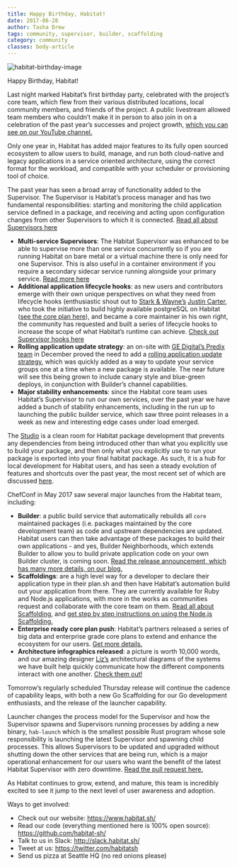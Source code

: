 ```yaml
---
title: Happy Birthday, Habitat!
date: 2017-06-28
author: Tasha Drew
tags: community, supervisor, builder, scaffolding
category: community
classes: body-article
---
```


![habitat-birthday-image](/media/2017-06-28-Happy-Birthday-Habitat/habitat_birthday_dark.svg)

Happy Birthday, Habitat!

Last night marked Habitat’s first birthday party, celebrated with the project’s core team, which flew from their various distributed locations, local community members, and friends of the project. A public livestream allowed team members who couldn’t make it in person to also join in on a celebration of the past year’s successes and project growth, [which you can see on our YouTube channel.](https://www.youtube.com/channel/UC0wJZeP2dfPZaDUPgvpVpSg)

Only one year in, Habitat has added major features to its fully open sourced ecosystem to allow users to build, manage, and run both cloud-native and legacy applications in a service oriented architecture, using the correct format for the workload, and compatible with your scheduler or provisioning tool of choice.

The past year has seen a broad array of functionality added to the Supervisor. The Supervisor is Habitat’s process manager and has two fundamental responsibilities: starting and monitoring the child application service defined in a package, and receiving and acting upon configuration changes from other Supervisors to which it is connected. [Read all about Supervisors here](https://www.Habitat.sh/docs/concepts-Supervisor/)
* **Multi-service Supervisors**: The Habitat Supervisor was enhanced to be able to supervise more than one service concurrently so if you are running Habitat on bare metal or a virtual machine there is only need for one Supervisor. This is also useful in a container environment if you require a secondary sidecar service running alongside your primary service. [Read more here](https://www.Habitat.sh/docs/run-packages-multiple-services/)
* **Additional application lifecycle hooks**: as new users and contributors emerge with their own unique perspectives on what they need from lifecycle hooks (enthusiastic shout out to [Stark & Wayne’s](https://www.starkandwayne.com/) [Justin Carter](https://github.com/bodymindarts), who took the initiative to build highly available postgreSQL on Habitat ([see the core plan here](https://github.com/Habitat-sh/core-plans/tree/master/postgresql)), and became a core maintainer in his own right, the community has requested and built a series of lifecycle hooks to increase the scope of what Habitat’s runtime can achieve. [Check out Supervisor hooks here](https://www.Habitat.sh/docs/reference/plan-syntax/#hooks)
* **Rolling application update strategy**: an on-site with [GE Digital’s Predix team](https://www.ge.com/digital/predix) in December proved the need to add a [rolling application update strategy](https://www.Habitat.sh/docs/run-packages-update-strategy/), which was quickly added as a way to update your service groups one at a time when a new package is available. The near future will see this being grown to include canary style and blue-green deploys, in conjunction with Builder’s channel capabilities.
* **Major stability enhancements**: since the Habitat core team uses Habitat’s Supervisor to run our own services, over the past year we have added a bunch of stability enhancements, including in the run up to launching the public builder service, which saw three point releases in a week as new and interesting edge cases under load emerged.

The [Studio](https://www.habitat.sh/docs/create-packages-build/) is a clean room for Habitat package development that prevents any dependencies from being introduced other than what you explicitly use to build your package, and then only what you explicitly use to run your package is exported into your final habitat package. As such, it is a hub for local development for Habitat users, and has seen a steady evolution of features and shortcuts over the past year, the most recent set of which are discussed [here](https://github.com/habitat-sh/habitat/pull/2418).

ChefConf in May 2017 saw several major launches from the Habitat team, including:
* **Builder**: a public build service that automatically rebuilds all `core` maintained packages (i.e. packages maintained by the core development team) as code and upstream dependencies are updated. Habitat users can then take advantage of these packages to build their own applications - and yes, Builder Neighborhoods, which extends Builder to allow you to build private application code on your own Builder cluster, is coming soon. [Read the release announcement, which has many more details, on our blog.](https://www.Habitat.sh/blog/2017/05/Builder/)
* **Scaffoldings**: are a high level way for a developer to declare their application type in their plan.sh and then have Habitat’s automation build out your application from there. They are currently available for Ruby and Node.js applications, with more in the works as communities request and collaborate with the core team on them. [Read all about Scaffolding](https://www.Habitat.sh/blog/2017/05/Scaffolding/), and
[get step by step instructions on using the Node.js Scaffolding.](https://www.Habitat.sh/blog/2017/05/Scaffolding-App-From-Scratch/)
* **Enterprise ready core plan push**: Habitat’s partners released a series of big data and enterprise grade core plans to extend and enhance the ecosystem for our users. [Get more details.](https://blog.chef.io/2017/05/23/enterprise-ready-Habitat-plans-now-available/)
* **Architecture infographics released**: a picture is worth 10,000 words, and our amazing designer [Liz’s](https://twitter.com/lizchen_uw) architectural diagrams of the systems we have built help quickly communicate how the different components interact with one another. [Check them out!](https://www.habitat.sh/docs/reference/habitat-infographics/)

Tomorrow’s regularly scheduled Thursday release will continue the cadence of capability leaps, with both a new Go Scaffolding for our Go development enthusiasts, and the release of the launcher capability.

Launcher changes the process model for the Supervisor and how the Supervisor spawns and Supervisors running processes by adding a new binary, `hab-launch` which is the smallest possible Rust program whose sole responsibility is launching the latest Supervisor and spawning child processes. This allows Supervisors to be updated and upgraded without shutting down the other services that are being run, which is a major operational enhancement for our users who want the benefit of the latest Habitat Supervisor with zero downtime.  [Read the pull request here.](https://github.com/Habitat-sh/Habitat/pull/2605)

As Habitat continues to grow, extend, and mature, this team is incredibly excited to see it jump to the next level of user awareness and adoption.

Ways to get involved:
* Check out our website: https://www.habitat.sh/
* Read our code (everything mentioned here is 100% open source): https://github.com/habitat-sh/
* Talk to us in Slack: http://slack.habitat.sh/
* Tweet at us: https://twitter.com/habitatsh
* Send us pizza at Seattle HQ (no red onions please)
